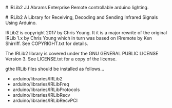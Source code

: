 
﻿# IRLib2 JJ Abrams Enterprise Remote controllable arduino lighting.

﻿# IRLib2 A Library for Receiving, Decoding and Sending Infrared Signals Using Arduino.


IRLib2 is copyright 2017 by Chris Young. It it is a major rewrite of the original IRLib 1.x by Chris Young which in turn was based on IRremote by Ken Shirriff. See COPYRIGHT.txt for details.

The IRLib2 library is covered under the GNU GENERAL PUBLIC LICENSE Version 3. See LICENSE.txt for a copy of the license.

gthe IRLib files should be installed as follows…

* arduino/libraries/IRLib2
* arduino/libraries/IRLibFreq
* arduino/libraries/IRLibProtocols
* arduino/libraries/IRLibRecv
* arduino/libraries/IRLibRecvPCI
